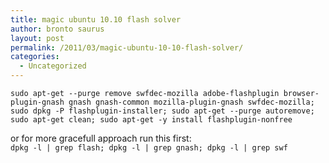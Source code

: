 ```yaml
---
title: magic ubuntu 10.10 flash solver
author: bronto saurus
layout: post
permalink: /2011/03/magic-ubuntu-10-10-flash-solver/
categories:
  - Uncategorized
---
```

`sudo apt-get --purge remove swfdec-mozilla adobe-flashplugin browser-plugin-gnash gnash gnash-common mozilla-plugin-gnash swfdec-mozilla; sudo dpkg -P flashplugin-installer; sudo apt-get --purge autoremove; sudo apt-get clean; sudo apt-get -y install flashplugin-nonfree`

or for more gracefull approach run this first:  
`dpkg -l | grep flash; dpkg -l | grep gnash; dpkg -l | grep swf`
